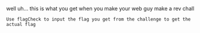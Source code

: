 well uh...
this is what you get when you make your web guy make a rev chall

`Use flagCheck to input the flag you get from the challenge to get the actual flag`